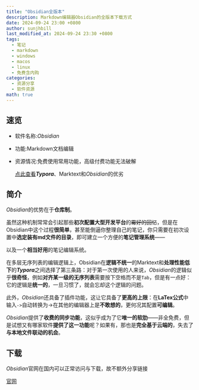 ```yaml
---
title: "Obsidian全版本"
description: Markdown编辑器Obsidian的全版本下载方式
date: 2024-09-24 23:00 +0800
author: sunjhbill
last_modified_at: 2024-09-24 23:30 +0800
tags:
  - 笔记
  - markdown
  - windows
  - macos
  - linux
  - 免费含内购
categories:
  - 资源分享
  - 软件资源
math: true
---
```

## 速览

- 软件名称:*Obsidian*
- 功能:Markdown文档编辑
- 资源情况:免费使用常用功能，高级付费功能无法破解

  [点此查看](https://sunjhbill.github.io/blogs/daily-report-20240923#3)***Typora***、Marktext和*Obsidian*的优劣

## 简介

*Obsidian*的优势在于**仓库制**。

虽然这种机制常常会引起那些**初次配置大型开发平台**的~~霉好的回忆~~，但是在Obsidian中这个过程**很简单**，甚至能倒逼你整理自己的笔记，你只需要在初次设置中**选定装有md文件的目录**，即可建立一个方便的**笔记管理系统**——

以及一个**相当好用**的笔记编辑系统。

在多层无序列表的编辑逻辑上，Obsidian在**逻辑不统一**的Marktext和**处理性能低下**的***Typora***之间选择了第三条路：对于第一次使用的人来说，*Obsidian*的逻辑似乎**很奇怪**，例如**对齐某一级的无序列表**需要按下空格而不是`Tab`，但是有一点好：它的逻辑是**统一的**，一旦习惯了，就会忘却这个逻辑的问题。

此外，*Obsidian*还具备了插件功能，这让它具备了**更高的上限**：在**LaTex公式**中输入`->`自动转换为$\to$在其他的编辑器上是**不敢想的**，更何况其配置**可编辑**。

*Obsidian*提供了**收费的同步功能**，这似乎成为了它**唯一的软肋**——非全免费，但是试想又有哪家软件**提供了这一功能**呢？如果有，那也是**完全基于云端的**，失去了**与本地文件联动的机会**。

## 下载

*Obsidian*官网在国内可以正常访问与下载，故不额外分享链接

[官网](https://obsidian.md/download)
